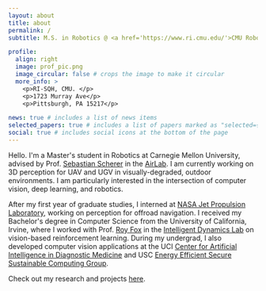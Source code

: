 ```yaml
---
layout: about
title: about
permalink: /
subtitle: M.S. in Robotics @ <a href='https://www.ri.cmu.edu/'>CMU Robotics Institute</a>.

profile:
  align: right
  image: prof_pic.png
  image_circular: false # crops the image to make it circular
  more_info: >
    <p>RI-SQH, CMU. </p>
    <p>1723 Murray Ave</p>
    <p>Pittsburgh, PA 15217</p>

news: true # includes a list of news items
selected_papers: true # includes a list of papers marked as "selected={true}"
social: true # includes social icons at the bottom of the page
---
```


Hello. I'm a Master's student in Robotics at Carnegie Mellon University, advised by Prof. <a href="https://www.ri.cmu.edu/ri-faculty/sebastian-scherer/">Sebastian Scherer</a> in the <a href="https://theairlab.org">AirLab</a>. I am currently working on 3D perception for UAV and UGV in visually-degraded, outdoor environments. I am particularly interested in the intersection of computer vision, deep learning, and robotics.

After my first year of graduate studies, I interned at <a href="https://www.jpl.nasa.gov/">NASA Jet Propulsion Laboratory</a>, working on perception for offroad navigation. I received my Bachelor's degree in Computer Science from the University of California, Irvine, where I worked with Prof. <a href="https://royf.org/">Roy Fox</a> in the <a href="https://indylab.org/">Intelligent Dynamics Lab</a> on vision-based reinforcement learning. During my undergrad, I also developed computer vision applications at the UCI <a href="https://www.caidm.som.uci.edu/">Center for Artificial Intelligence in Diagnostic Medicine</a> and USC <a href="https://sites.usc.edu/eessc/">Energy Efficient Secure Sustainable Computing Group</a>.

Check out my research and projects <a href="/projects/">here</a>.